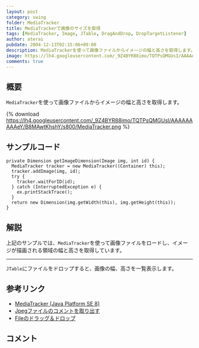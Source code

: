 ```yaml
---
layout: post
category: swing
folder: MediaTracker
title: MediaTrackerで画像のサイズを取得
tags: [MediaTracker, Image, JTable, DragAndDrop, DropTargetListener]
author: aterai
pubdate: 2004-12-13T02:15:06+09:00
description: MediaTrackerを使って画像ファイルからイメージの幅と高さを取得します。
image: https://lh4.googleusercontent.com/_9Z4BYR88imo/TQTPsQMGUsI/AAAAAAAAAeY/B8MAwtKhshY/s800/MediaTracker.png
comments: true
---
```

## 概要
`MediaTracker`を使って画像ファイルからイメージの幅と高さを取得します。

{% download https://lh4.googleusercontent.com/_9Z4BYR88imo/TQTPsQMGUsI/AAAAAAAAAeY/B8MAwtKhshY/s800/MediaTracker.png %}

## サンプルコード
<pre class="prettyprint"><code>private Dimension getImageDimension(Image img, int id) {
  MediaTracker tracker = new MediaTracker((Container) this);
  tracker.addImage(img, id);
  try {
    tracker.waitForID(id);
  } catch (InterruptedException e) {
    ex.printStackTrace();
  }
  return new Dimension(img.getWidth(this), img.getHeight(this));
}
</code></pre>

## 解説
上記のサンプルでは、`MediaTracker`を使って画像ファイルをロードし、イメージが描画される領域の幅と高さを取得しています。

- - - -
`JTable`にファイルをドロップすると、画像の幅、高さを一覧表示します。

## 参考リンク
- [MediaTracker (Java Platform SE 8)](https://docs.oracle.com/javase/jp/8/docs/api/java/awt/MediaTracker.html)
- [Jpegファイルのコメントを取り出す](https://ateraimemo.com/Swing/IIOMetadata.html)
- [Fileのドラッグ＆ドロップ](https://ateraimemo.com/Swing/FileListFlavor.html)

<!-- dummy comment line for breaking list -->

## コメント
